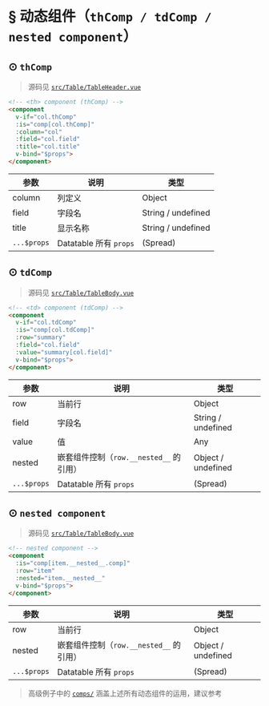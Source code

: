 # § 动态组件（`thComp / tdComp / nested component`）

## ⊙ `thComp`

> 源码见 [`src/Table/TableHeader.vue`](https://github.com/OneWayTech/vue2-datatable/blob/master/src/Table/TableHeader.vue)

```html
<!-- <th> component (thComp) -->
<component
  v-if="col.thComp"
  :is="comp[col.thComp]"
  :column="col"
  :field="col.field"
  :title="col.title"
  v-bind="$props">
</component>
```

| 参数 | 说明 | 类型 |
|---|---|---|
| column | 列定义 | Object |
| field | 字段名 | String / undefined |
| title | 显示名称 | String / undefined |
| `...$props` | Datatable 所有 `props` | (Spread) |

## ⊙ `tdComp`

> 源码见 [`src/Table/TableBody.vue`](https://github.com/OneWayTech/vue2-datatable/blob/master/src/Table/TableBody.vue)

```html
<!-- <td> component (tdComp) -->
<component
  v-if="col.tdComp"
  :is="comp[col.tdComp]"
  :row="summary"
  :field="col.field"
  :value="summary[col.field]"
  v-bind="$props">
</component>
```

| 参数 | 说明 | 类型 |
|---|---|---|
| row | 当前行 | Object |
| field | 字段名 | String / undefined |
| value | 值 | Any |
| nested | 嵌套组件控制（`row.__nested__` 的引用） | Object / undefined |
| `...$props` | Datatable 所有 `props` | (Spread) |

## ⊙ `nested component`

> 源码见 [`src/Table/TableBody.vue`](https://github.com/OneWayTech/vue2-datatable/blob/master/src/Table/TableBody.vue)

```html
<!-- nested component -->
<component
  :is="comp[item.__nested__.comp]"
  :row="item"
  :nested="item.__nested__"
  v-bind="$props">
</component>
```

| 参数 | 说明 | 类型 |
|---|---|---|
| row | 当前行 | Object |
| nested | 嵌套组件控制（`row.__nested__` 的引用） | Object / undefined |
| `...$props` | Datatable 所有 `props` | (Spread) |

> 高级例子中的 [`comps/`](https://github.com/OneWayTech/vue2-datatable/blob/master/examples/src/Advanced/comps) 涵盖上述所有动态组件的运用，建议参考
